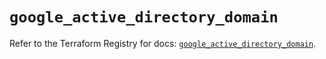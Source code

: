 # `google_active_directory_domain`

Refer to the Terraform Registry for docs: [`google_active_directory_domain`](https://registry.terraform.io/providers/hashicorp/google/5.45.2/docs/resources/active_directory_domain).
